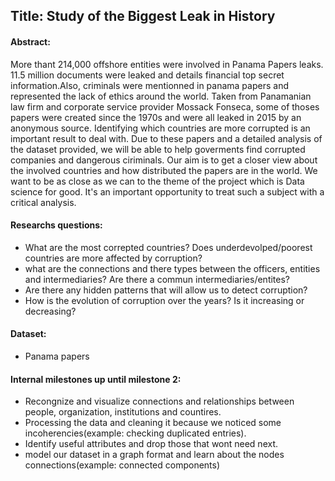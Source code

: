 ## Title: Study of the Biggest Leak in History
#### Abstract:

More thant 214,000 offshore entities were involved in Panama Papers leaks. 11.5 million documents were leaked and details financial top secret information.Also, criminals were mentionned in panama papers and represented the lack of ethics around the world. Taken from Panamanian law firm and corporate service provider Mossack Fonseca, some of thoses papers were created since the 1970s and were all leaked in 2015 by an anonymous source. Identifying which countries are more corrupted is an important result to deal with. Due to these papers and a detailed analysis of the dataset provided, we will be able to help goverments find corrupted companies and dangerous ciriminals. Our aim is to get a closer view about the involved countries and how distributed the papers are in the world. We want to be as close as we can to the theme of the project which is Data science for good. It's an important opportunity to treat such a subject with a critical analysis.

#### Researchs questions: 
- What are the most correpted countries? Does underdevolped/poorest countries are more affected by corruption?  
- what are the connections and there types between the officers, entities and intermediaries? Are there a commun intermediaries/entites?
- Are there any hidden patterns that will allow us to detect corruption?
- How is the evolution of corruption over the years? Is it increasing or decreasing? 

#### Dataset:
- Panama papers

#### Internal milestones up until milestone 2:
- Recongnize and visualize connections and relationships between people, organization, institutions and countires.
- Processing the data and cleaning it because we noticed some incoherencies(example: checking duplicated entries).
- Identify useful attributes and drop those that wont need next.
- model our dataset in a graph format and learn about the nodes connections(example: connected components) 

